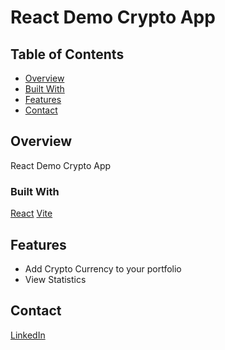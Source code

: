 # React Demo Crypto App

## Table of Contents

- [Overview](#overview)
- [Built With](#built-with)
- [Features](#features)
- [Contact](#contact)

## Overview

React Demo Crypto App

### Built With

[React](https://react.dev)
[Vite](https://vitejs.dev)

## Features

- Add Crypto Currency to your portfolio
- View Statistics

## Contact

[LinkedIn](https://www.linkedin.com/in/roman-sh-705b1b300)


